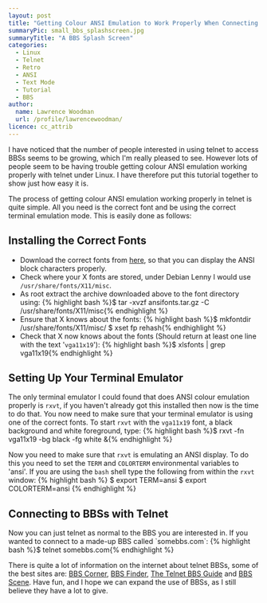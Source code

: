 ```yaml
---
layout: post
title: "Getting Colour ANSI Emulation to Work Properly When Connecting to a BBS With Telnet Under Linux"
summaryPic: small_bbs_splashscreen.jpg
summaryTitle: "A BBS Splash Screen"
categories:
  - Linux
  - Telnet
  - Retro
  - ANSI
  - Text Mode
  - Tutorial
  - BBS
author:
  name: Lawrence Woodman
  url: /profile/lawrencewoodman/
licence: cc_attrib
---
```

I have noticed that the number of people interested in using telnet to access BBSs
seems to be growing, which I'm really pleased to see.  However lots of people seem to
be having trouble getting colour ANSI emulation working properly with telnet under Linux. 
I have therefore put this tutorial together to show just how easy it is.

The process of getting colour ANSI emulation working properly in telnet is quite simple.
All you need is the correct font and be using the correct terminal emulation mode.
This is easily done as follows:

## Installing the Correct Fonts

*   Download the correct fonts from [here](/downloads/ansifonts.tar.gz "Save this file to your local machine"), so that you can display the ANSI block characters properly.
*   Check where your X fonts are stored, under Debian Lenny I would use `/usr/share/fonts/X11/misc`.
*   As root extract the archive downloaded above to the font directory using:
    {% highlight bash %}$ tar -xvzf ansifonts.tar.gz -C /usr/share/fonts/X11/misc{% endhighlight %}
*   Ensure that X knows about the fonts:
    {% highlight bash %}$ mkfontdir /usr/share/fonts/X11/misc/
    $ xset fp rehash{% endhighlight %}
*   Check that X now knows about the fonts (Should return at least one line with the text '`vga11x19`'):
    {% highlight bash %}$ xlsfonts | grep vga11x19{% endhighlight %}

## Setting Up Your Terminal Emulator
The only terminal emulator I could found that does ANSI colour emulation properly is `rxvt`, if you haven't already got this installed then now is the time to do that.  You now need to make sure that your terminal emulator is using one of the correct fonts.  To start `rxvt` with the `vga11x19` font, a black background and white foreground, type:
{% highlight bash %}$ rxvt -fn vga11x19 -bg black -fg white &{% endhighlight %}

Now you need to make sure that `rxvt` is emulating an ANSI display.  To do this you need to set the `TERM` and `COLORTERM` environmental variables to 'ansi'.  If you are using the `bash` shell type the following from within the `rxvt` window:
{% highlight bash %}
$ export TERM=ansi
$ export COLORTERM=ansi
{% endhighlight %}

<h2>Connecting to BBSs with Telnet</h2>
Now you can just telnet as normal to the BBS you are interested in.  If you wanted to connect to a made-up BBS called `somebbs.com`:
{% highlight bash %}$ telnet somebbs.com{% endhighlight %}

There is quite a lot of information on the internet about telnet BBSs, some of the best sites are: <a href="http://www.bbscorner.com/">BBS Corner</a>, <a href="http://www.bbsfinder.com/">BBS Finder</a>, <a href="http://www.telnetbbsguide.com/">The Telnet BBS Guide</a> and <a href="http://bbs-scene.org/">BBS Scene</a>.  Have fun, and I hope we can expand the use of BBSs, as I still believe they have a lot to give.

